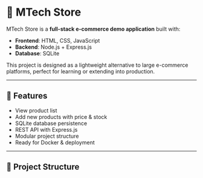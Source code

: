 # 🛒 MTech Store

MTech Store is a **full-stack e-commerce demo application** built with:
- **Frontend**: HTML, CSS, JavaScript
- **Backend**: Node.js + Express.js
- **Database**: SQLite

This project is designed as a lightweight alternative to large e-commerce platforms, perfect for learning or extending into production.

---

## 🚀 Features
- View product list
- Add new products with price & stock
- SQLite database persistence
- REST API with Express.js
- Modular project structure
- Ready for Docker & deployment

---

## 📂 Project Structure
